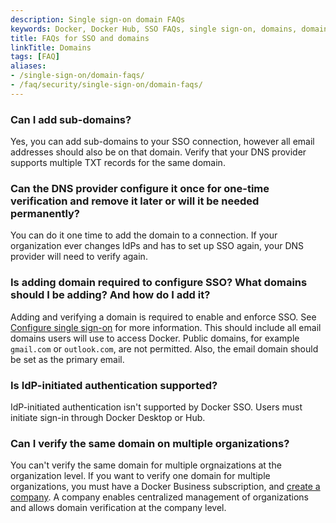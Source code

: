 ```yaml
---
description: Single sign-on domain FAQs
keywords: Docker, Docker Hub, SSO FAQs, single sign-on, domains, domain verification, domain management
title: FAQs for SSO and domains
linkTitle: Domains
tags: [FAQ]
aliases:
- /single-sign-on/domain-faqs/
- /faq/security/single-sign-on/domain-faqs/
---
```


### Can I add sub-domains?

Yes, you can add sub-domains to your SSO connection, however all email addresses should also be on that domain. Verify that your DNS provider supports multiple TXT records for the same domain.

### Can the DNS provider configure it once for one-time verification and remove it later or will it be needed permanently?

You can do it one time to add the domain to a connection. If your organization ever changes IdPs and has to set up SSO again, your DNS provider will need to verify again.

### Is adding domain required to configure SSO? What domains should I be adding? And how do I add it?

Adding and verifying a domain is required to enable and enforce SSO. See [Configure single sign-on](/manuals/security/for-admins/single-sign-on/configure.md) for more information. This should include all email domains users will use to access Docker. Public domains, for example `gmail.com` or `outlook.com`, are not permitted. Also, the email domain should be set as the primary email.

### Is IdP-initiated authentication supported?

IdP-initiated authentication isn't supported by Docker SSO. Users must initiate sign-in through Docker Desktop or Hub.

### Can I verify the same domain on multiple organizations?

You can't verify the same domain for multiple orgnaizations at the organization level. If you want to verify one domain for multiple organizations, you must have a Docker Business subscription, and [create a company](/manuals/admin/company/new-company.md). A company enables centralized management of organizations and allows domain verification at the company level.
